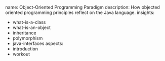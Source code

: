 name: Object-Oriented Programming Paradigm
description: How objected oriented programming principles reflect on the Java language.
insights:
  - what-is-a-class
  - what-is-an-object
  - inheritance
  - polymorphism
  - java-interfaces
aspects:
  - introduction
  - workout
